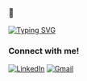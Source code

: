 ###  👋





[![Typing SVG](https://readme-typing-svg.demolab.com/?lines=Hello+Everyone!+I'm+Oguz+;I'm+Software+Developer)](https://git.io/typing-svg)

### Connect with me!

<a href="[https://www.linkedin.com/in/sıdıka-büşra-özen-062b12156/](https://www.linkedin.com/in/o%C4%9Fuzhan-k%C4%B1yar-3b906a176/)"><img src="https://img.icons8.com/bubbles/50/000000/linkedin.png" alt="LinkedIn"/></a>
<a href="mailto:oguzhankiyar03@gmail.com"><img src="https://img.icons8.com/bubbles/50/000000/gmail.png" alt="Gmail"/></a>

